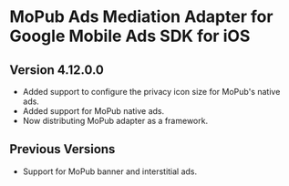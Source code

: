 # MoPub Ads Mediation Adapter for Google Mobile Ads SDK for iOS

## Version 4.12.0.0

- Added support to configure the privacy icon size for MoPub's native ads.
- Added support for MoPub native ads.
- Now distributing MoPub adapter as a framework.

## Previous Versions

- Support for MoPub banner and interstitial ads.
